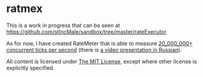 # ratmex
This is a work in progress that can be seen at https://github.com/stIncMale/sandbox/tree/master/rateExecutor

As for now, I have created RateMeter that is able to measure [20_000_000+ concurrent ticks per second](https://docs.google.com/presentation/d/1Ixv2IvjMTaZWAnUX04SAl08rmcf4eglLUXmKef00kSs/edit?usp=sharing) (there is [a video presentation in Russian](https://youtu.be/zEz99aipRQo)).

All content is licensed under [The MIT License](https://opensource.org/licenses/MIT), except where other license is explicitly specified.
